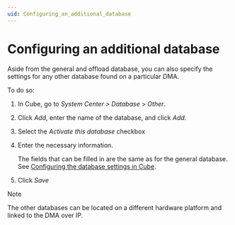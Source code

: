 ```yaml
---
uid: Configuring_an_additional_database
---
```


# Configuring an additional database

Aside from the general and offload database, you can also specify the settings for any other database found on a particular DMA.

To do so:

1. In Cube, go to *System Center \>* *Database* > *Other*.

2. Click *Add*, enter the name of the database, and click *Add*.

3. Select the *Activate this database* checkbox

4. Enter the necessary information.

    The fields that can be filled in are the same as for the general database. See [Configuring the database settings in Cube](Configuring_the_database_settings_in_Cube.md).

5. Click *Save*

> [!NOTE]
> The other databases can be located on a different hardware platform and linked to the DMA over IP.
>
